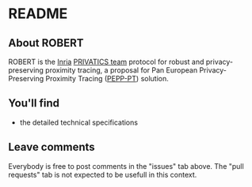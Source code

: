 # README

## About ROBERT

ROBERT is the [Inria](https://www.inria.fr/en/) [PRIVATICS team](https://team.inria.fr/privatics/) protocol for robust and privacy-preserving proximity tracing, a proposal for Pan European Privacy-Preserving Proximity Tracing ([PEPP-PT](https://www.pepp-pt.org/)) solution.

## You'll find

* the detailed technical specifications

## Leave comments

Everybody is free to post comments in the "issues" tab above. The "pull requests" tab is not expected to be usefull in this context.
